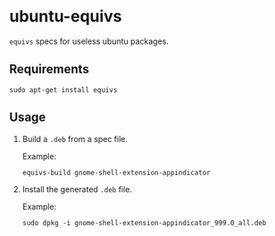 # ubuntu-equivs

`equivs` specs for useless ubuntu packages.

## Requirements

```shell
sudo apt-get install equivs
```

## Usage

1. Build a `.deb` from a spec file.

    Example:

    ```shell
    equivs-build gnome-shell-extension-appindicator
    ```

2. Install the generated `.deb` file.

    Example:

    ```shell
    sudo dpkg -i gnome-shell-extension-appindicator_999.0_all.deb
    ```
